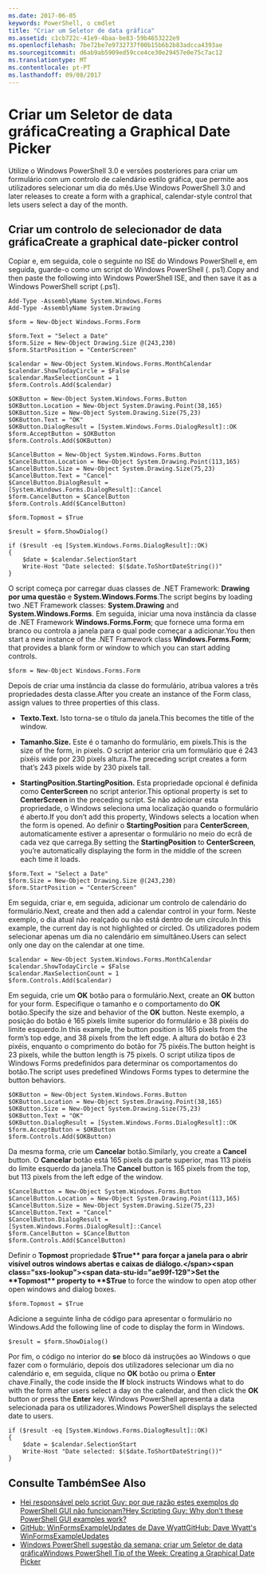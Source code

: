 ```yaml
---
ms.date: 2017-06-05
keywords: PowerShell, o cmdlet
title: "Criar um Seletor de data gráfica"
ms.assetid: c1cb722c-41e9-4baa-be83-59b4653222e9
ms.openlocfilehash: 7be72be7e9732737f00b15b6b2b83adcca4393ae
ms.sourcegitcommit: d6ab9ab5909ed59cce4ce30e29457e0e75c7ac12
ms.translationtype: MT
ms.contentlocale: pt-PT
ms.lasthandoff: 09/08/2017
---
```

# <a name="creating-a-graphical-date-picker"></a><span data-ttu-id="ae99f-103">Criar um Seletor de data gráfica</span><span class="sxs-lookup"><span data-stu-id="ae99f-103">Creating a Graphical Date Picker</span></span>
<span data-ttu-id="ae99f-104">Utilize o Windows PowerShell 3.0 e versões posteriores para criar um formulário com um controlo de calendário estilo gráfica, que permite aos utilizadores selecionar um dia do mês.</span><span class="sxs-lookup"><span data-stu-id="ae99f-104">Use Windows PowerShell 3.0 and later releases to create a form with a graphical, calendar-style control that lets users select a day of the month.</span></span>

## <a name="create-a-graphical-date-picker-control"></a><span data-ttu-id="ae99f-105">Criar um controlo de selecionador de data gráfica</span><span class="sxs-lookup"><span data-stu-id="ae99f-105">Create a graphical date-picker control</span></span>
<span data-ttu-id="ae99f-106">Copiar e, em seguida, cole o seguinte no ISE do Windows PowerShell e, em seguida, guarde-o como um script do Windows PowerShell (. ps1).</span><span class="sxs-lookup"><span data-stu-id="ae99f-106">Copy and then paste the following into Windows PowerShell ISE, and then save it as a Windows PowerShell script (.ps1).</span></span>

```
Add-Type -AssemblyName System.Windows.Forms
Add-Type -AssemblyName System.Drawing

$form = New-Object Windows.Forms.Form 

$form.Text = "Select a Date" 
$form.Size = New-Object Drawing.Size @(243,230) 
$form.StartPosition = "CenterScreen"

$calendar = New-Object System.Windows.Forms.MonthCalendar 
$calendar.ShowTodayCircle = $False
$calendar.MaxSelectionCount = 1
$form.Controls.Add($calendar) 

$OKButton = New-Object System.Windows.Forms.Button
$OKButton.Location = New-Object System.Drawing.Point(38,165)
$OKButton.Size = New-Object System.Drawing.Size(75,23)
$OKButton.Text = "OK"
$OKButton.DialogResult = [System.Windows.Forms.DialogResult]::OK
$form.AcceptButton = $OKButton
$form.Controls.Add($OKButton)

$CancelButton = New-Object System.Windows.Forms.Button
$CancelButton.Location = New-Object System.Drawing.Point(113,165)
$CancelButton.Size = New-Object System.Drawing.Size(75,23)
$CancelButton.Text = "Cancel"
$CancelButton.DialogResult = [System.Windows.Forms.DialogResult]::Cancel
$form.CancelButton = $CancelButton
$form.Controls.Add($CancelButton)

$form.Topmost = $True

$result = $form.ShowDialog() 

if ($result -eq [System.Windows.Forms.DialogResult]::OK)
{
    $date = $calendar.SelectionStart
    Write-Host "Date selected: $($date.ToShortDateString())"
}
```

<span data-ttu-id="ae99f-107">O script começa por carregar duas classes de .NET Framework: **Drawing por uma questão** e **System.Windows.Forms**.</span><span class="sxs-lookup"><span data-stu-id="ae99f-107">The script begins by loading two .NET Framework classes: **System.Drawing** and **System.Windows.Forms**.</span></span> <span data-ttu-id="ae99f-108">Em seguida, iniciar uma nova instância da classe de .NET Framework **Windows.Forms.Form**; que fornece uma forma em branco ou controla a janela para o qual pode começar a adicionar.</span><span class="sxs-lookup"><span data-stu-id="ae99f-108">You then start a new instance of the .NET Framework class **Windows.Forms.Form**; that provides a blank form or window to which you can start adding controls.</span></span>

```
$form = New-Object Windows.Forms.Form
```

<span data-ttu-id="ae99f-109">Depois de criar uma instância da classe do formulário, atribua valores a três propriedades desta classe.</span><span class="sxs-lookup"><span data-stu-id="ae99f-109">After you create an instance of the Form class, assign values to three properties of this class.</span></span>

- <span data-ttu-id="ae99f-110">**Texto.**</span><span class="sxs-lookup"><span data-stu-id="ae99f-110">**Text.**</span></span> <span data-ttu-id="ae99f-111">Isto torna-se o título da janela.</span><span class="sxs-lookup"><span data-stu-id="ae99f-111">This becomes the title of the window.</span></span>

- <span data-ttu-id="ae99f-112">**Tamanho.**</span><span class="sxs-lookup"><span data-stu-id="ae99f-112">**Size.**</span></span> <span data-ttu-id="ae99f-113">Este é o tamanho do formulário, em pixels.</span><span class="sxs-lookup"><span data-stu-id="ae99f-113">This is the size of the form, in pixels.</span></span> <span data-ttu-id="ae99f-114">O script anterior cria um formulário que é 243 pixéis wide por 230 pixels altura.</span><span class="sxs-lookup"><span data-stu-id="ae99f-114">The preceding script creates a form that’s 243 pixels wide by 230 pixels tall.</span></span>

- <span data-ttu-id="ae99f-115">**StartingPosition.**</span><span class="sxs-lookup"><span data-stu-id="ae99f-115">**StartingPosition.**</span></span> <span data-ttu-id="ae99f-116">Esta propriedade opcional é definida como **CenterScreen** no script anterior.</span><span class="sxs-lookup"><span data-stu-id="ae99f-116">This optional property is set to **CenterScreen** in the preceding script.</span></span> <span data-ttu-id="ae99f-117">Se não adicionar esta propriedade, o Windows seleciona uma localização quando o formulário é aberto.</span><span class="sxs-lookup"><span data-stu-id="ae99f-117">If you don’t add this property, Windows selects a location when the form is opened.</span></span> <span data-ttu-id="ae99f-118">Ao definir o **StartingPosition** para **CenterScreen**, automaticamente estiver a apresentar o formulário no meio do ecrã de cada vez que carrega.</span><span class="sxs-lookup"><span data-stu-id="ae99f-118">By setting the **StartingPosition** to **CenterScreen**, you’re automatically displaying the form in the middle of the screen each time it loads.</span></span>

```
$form.Text = "Select a Date" 
$form.Size = New-Object Drawing.Size @(243,230) 
$form.StartPosition = "CenterScreen"
```

<span data-ttu-id="ae99f-119">Em seguida, criar e, em seguida, adicionar um controlo de calendário do formulário.</span><span class="sxs-lookup"><span data-stu-id="ae99f-119">Next, create and then add a calendar control in your form.</span></span> <span data-ttu-id="ae99f-120">Neste exemplo, o dia atual não realçado ou não está dentro de um círculo.</span><span class="sxs-lookup"><span data-stu-id="ae99f-120">In this example, the current day is not highlighted or circled.</span></span> <span data-ttu-id="ae99f-121">Os utilizadores podem selecionar apenas um dia no calendário em simultâneo.</span><span class="sxs-lookup"><span data-stu-id="ae99f-121">Users can select only one day on the calendar at one time.</span></span>

```
$calendar = New-Object System.Windows.Forms.MonthCalendar 
$calendar.ShowTodayCircle = $False
$calendar.MaxSelectionCount = 1
$form.Controls.Add($calendar)
```

<span data-ttu-id="ae99f-122">Em seguida, crie um **OK** botão para o formulário.</span><span class="sxs-lookup"><span data-stu-id="ae99f-122">Next, create an **OK** button for your form.</span></span> <span data-ttu-id="ae99f-123">Especifique o tamanho e o comportamento do **OK** botão.</span><span class="sxs-lookup"><span data-stu-id="ae99f-123">Specify the size and behavior of the **OK** button.</span></span> <span data-ttu-id="ae99f-124">Neste exemplo, a posição do botão é 165 pixels limite superior do formulário e 38 pixéis do limite esquerdo.</span><span class="sxs-lookup"><span data-stu-id="ae99f-124">In this example, the button position is 165 pixels from the form’s top edge, and 38 pixels from the left edge.</span></span> <span data-ttu-id="ae99f-125">A altura do botão é 23 pixéis, enquanto o comprimento do botão for 75 pixéis.</span><span class="sxs-lookup"><span data-stu-id="ae99f-125">The button height is 23 pixels, while the button length is 75 pixels.</span></span> <span data-ttu-id="ae99f-126">O script utiliza tipos de Windows Forms predefinidos para determinar os comportamentos do botão.</span><span class="sxs-lookup"><span data-stu-id="ae99f-126">The script uses predefined Windows Forms types to determine the button behaviors.</span></span>

```
$OKButton = New-Object System.Windows.Forms.Button
$OKButton.Location = New-Object System.Drawing.Point(38,165)
$OKButton.Size = New-Object System.Drawing.Size(75,23)
$OKButton.Text = "OK"
$OKButton.DialogResult = [System.Windows.Forms.DialogResult]::OK
$form.AcceptButton = $OKButton
$form.Controls.Add($OKButton)
```

<span data-ttu-id="ae99f-127">Da mesma forma, crie um **Cancelar** botão.</span><span class="sxs-lookup"><span data-stu-id="ae99f-127">Similarly, you create a **Cancel** button.</span></span> <span data-ttu-id="ae99f-128">O **Cancelar** botão está 165 pixels da parte superior, mas 113 pixéis do limite esquerdo da janela.</span><span class="sxs-lookup"><span data-stu-id="ae99f-128">The **Cancel** button is 165 pixels from the top, but 113 pixels from the left edge of the window.</span></span>

```
$CancelButton = New-Object System.Windows.Forms.Button
$CancelButton.Location = New-Object System.Drawing.Point(113,165)
$CancelButton.Size = New-Object System.Drawing.Size(75,23)
$CancelButton.Text = "Cancel"
$CancelButton.DialogResult = [System.Windows.Forms.DialogResult]::Cancel
$form.CancelButton = $CancelButton
$form.Controls.Add($CancelButton)
```

<span data-ttu-id="ae99f-129">Definir o **Topmost** propriedade **$True** para forçar a janela para o abrir visível outros windows abertas e caixas de diálogo.</span><span class="sxs-lookup"><span data-stu-id="ae99f-129">Set the **Topmost** property to **$True** to force the window to open atop other open windows and dialog boxes.</span></span>

```
$form.Topmost = $True
```

<span data-ttu-id="ae99f-130">Adicione a seguinte linha de código para apresentar o formulário no Windows.</span><span class="sxs-lookup"><span data-stu-id="ae99f-130">Add the following line of code to display the form in Windows.</span></span>

```
$result = $form.ShowDialog()
```

<span data-ttu-id="ae99f-131">Por fim, o código no interior do **se** bloco dá instruções ao Windows o que fazer com o formulário, depois dos utilizadores selecionar um dia no calendário e, em seguida, clique no **OK** botão ou prima o **Enter** chave.</span><span class="sxs-lookup"><span data-stu-id="ae99f-131">Finally, the code inside the **If** block instructs Windows what to do with the form after users select a day on the calendar, and then click the **OK** button or press the **Enter** key.</span></span> <span data-ttu-id="ae99f-132">Windows PowerShell apresenta a data selecionada para os utilizadores.</span><span class="sxs-lookup"><span data-stu-id="ae99f-132">Windows PowerShell displays the selected date to users.</span></span>

```
if ($result -eq [System.Windows.Forms.DialogResult]::OK)
{
    $date = $calendar.SelectionStart
    Write-Host "Date selected: $($date.ToShortDateString())"
}
```

## <a name="see-also"></a><span data-ttu-id="ae99f-133">Consulte Também</span><span class="sxs-lookup"><span data-stu-id="ae99f-133">See Also</span></span>
- [<span data-ttu-id="ae99f-134">Hei responsável pelo script Guy: por que razão estes exemplos do PowerShell GUI não funcionam?</span><span class="sxs-lookup"><span data-stu-id="ae99f-134">Hey Scripting Guy:  Why don’t these PowerShell GUI examples work?</span></span>](http://go.microsoft.com/fwlink/?LinkId=506644)
- [<span data-ttu-id="ae99f-135">GitHub: WinFormsExampleUpdates de Dave Wyatt</span><span class="sxs-lookup"><span data-stu-id="ae99f-135">GitHub: Dave Wyatt's WinFormsExampleUpdates</span></span>](https://github.com/dlwyatt/WinFormsExampleUpdates)
- [<span data-ttu-id="ae99f-136">Windows PowerShell sugestão da semana: criar um Seletor de data gráfica</span><span class="sxs-lookup"><span data-stu-id="ae99f-136">Windows PowerShell Tip of the Week:  Creating a Graphical Date Picker</span></span>](http://technet.microsoft.com/library/ff730942.aspx)

